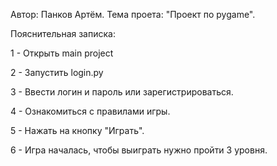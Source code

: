 Автор: Панков Артём.
Тема проета: "Проект по pygame".

Пояснительная записка:

1 - Открыть main project

2 - Запустить login.py

3 - Ввести логин и пароль или зарегистрироваться.

4 - Ознакомиться с правилами игры.

5 - Нажать на кнопку "Играть".

6 - Игра началась, чтобы выиграть нужно пройти 3 уровня.
